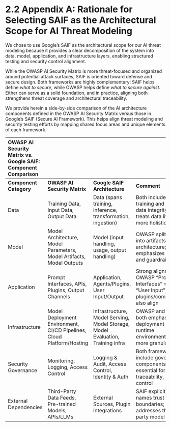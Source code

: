 # 2.2 Appendix A: Rationale for Selecting SAIF as the Architectural Scope for AI Threat Modeling

We chose to use Google’s SAIF as the architectural scope for our AI threat modeling because it provides a clear decomposition of the system into data, model, application, and infrastructure layers, enabling structured testing and security control alignment.

While the OWASP AI Security Matrix is more threat-focused and organized around potential attack surfaces, SAIF is oriented toward defense and secure design. Both frameworks are highly complementary: SAIF helps define *what to secure*, while OWASP helps define *what to secure against*. Either can serve as a solid foundation, and in practice, aligning both strengthens threat coverage and architectural traceability.

We provide herein a side-by-side comparison of the AI architecture components defined in the OWASP AI Security Matrix versus those in Google’s SAIF (Secure AI Framework). This helps align threat modeling and security testing efforts by mapping shared focus areas and unique elements of each framework.

| OWASP AI Security Matrix vs. Google SAIF: Component Comparison |  |  |  |
| :---- | :---- | :---- | :---- |
| **Component Category** | **OWASP AI Security Matrix** | **Google SAIF Architecture** | **Comment** |
| Data | Training Data, Input Data, Output Data | Data (spans training, inference, transformation, ingestion) | Both include training and input data integrity; SAIF treats data lifecycle more holistically |
| Model | Model Architecture, Model Parameters, Model Artifacts, Model Outputs | Model (input handling, usage, output handling) | OWASP splits model into artifacts and architecture; SAIF emphasizes runtime and guardrails |
| Application | Prompt Interfaces, APIs, Plugins, Output Channels | Application, Agents/Plugins, User Input/Output | Strong alignment: OWASP “Prompt Interfaces” \= SAIF “User Input”; plugins/components also align |
| Infrastructure | Model Deployment Environment, CI/CD Pipelines, Cloud Platform/Hosting | Infrastructure, Model Serving, Model Storage, Model Evaluation, Training infra | OWASP and SAIF both emphasize deployment and runtime environment; SAIF more granular |
| Security Governance | Monitoring, Logging, Access Control | Logging & Audit, Access Control, Identity & Auth | Both frameworks include governance components essential for testing, traceability, and control |
| External Dependencies | Third-Party Data Feeds, Pre-trained Models, APIs/LLMs | External Sources, Plugin Integrations | SAIF explicitly names trust boundaries; OWASP addresses third-party model risks |
